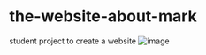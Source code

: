 # the-website-about-mark
student project to create a website
![image](https://github.com/user-attachments/assets/07f0d55c-4c2b-4cf9-94d1-560af9be8d78)
